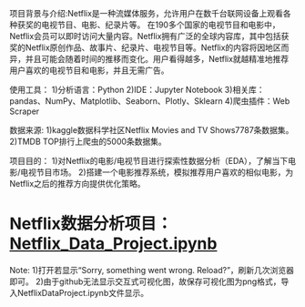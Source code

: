 项目背景与介绍:Netflix是一种流媒体服务，允许用户在数千台联网设备上观看各种获奖的电视节目、电影、纪录片等。 在190多个国家的电视节目和电影中，Netflix会员可以即时访问大量内容。Netflix拥有广泛的全球内容库，其中包括获奖的Netflix原创作品、故事片、纪录片、电视节目等。Netflix的内容将因地区而异，并且可能会随着时间的推移而变化。用户看得越多，Netflix就越精准地推荐用户喜欢的电视节目和电影，并且无需广告。

使用工具：
1)分析语言：Python
2)IDE：Jupyter Notebook
3)相关库：pandas、NumPy、Matplotlib、Seaborn、Plotly、Sklearn
4)爬虫插件：Web Scraper

数据来源:
1)kaggle数据科学社区Netflix Movies and TV Shows7787条数据集。
2)TMDB TOP排行上爬虫的5000条数据集。

项目目的：
1)对Netflix的电影/电视节目进行探索性数据分析（EDA），了解当下电影/电视节目市场。
2)搭建一个电影推荐系统，模拟推荐用户喜欢的相似电影，为Netflix之后的推荐方向提供优化策略。

# Netflix数据分析项目：[Netflix_Data_Project.ipynb](Netflix_Data_Project.ipynb)
Note:
1)打开若显示“Sorry, something went wrong. Reload?”，刷新几次浏览器即可。
2)由于github无法显示交互式可视化图，故保存可视化图为png格式，导入NetflixDataProject.ipynb文件显示。

